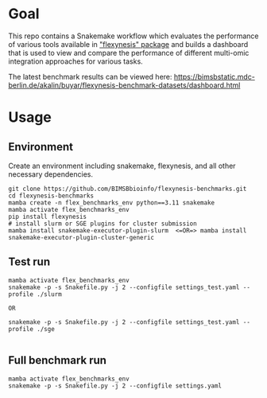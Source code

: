 # Goal

This repo contains a Snakemake workflow which evaluates the performance of various tools available in ["flexynesis" package](https://github.com/BIMSBbioinfo/flexynesis)
and builds a dashboard that is used to view and compare the performance of different multi-omic integration approaches for various tasks.

The latest benchmark results can be viewed here: https://bimsbstatic.mdc-berlin.de/akalin/buyar/flexynesis-benchmark-datasets/dashboard.html

# Usage

## Environment

Create an environment including snakemake, flexynesis, and all other necessary dependencies. 


```
git clone https://github.com/BIMSBbioinfo/flexynesis-benchmarks.git
cd flexynesis-benchmarks 
mamba create -n flex_benchmarks_env python==3.11 snakemake
mamba activate flex_benchmarks_env
pip install flexynesis 
# install slurm or SGE plugins for cluster submission
mamba install snakemake-executor-plugin-slurm  <=OR=> mamba install snakemake-executor-plugin-cluster-generic
```


## Test run

```
mamba activate flex_benchmarks_env
snakemake -p -s Snakefile.py -j 2 --configfile settings_test.yaml --profile ./slurm

OR 

snakemake -p -s Snakefile.py -j 2 --configfile settings_test.yaml --profile ./sge 
 
```

## Full benchmark run
```
mamba activate flex_benchmarks_env
snakemake -p -s Snakefile.py -j 2 --configfile settings.yaml 
```



 
